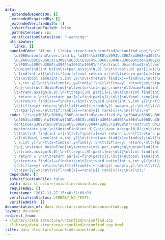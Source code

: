 ```yaml
---
data:
  _extendedDependsOn: []
  _extendedRequiredBy: []
  _extendedVerifiedWith: []
  _isVerificationFailed: false
  _pathExtension: cpp
  _verificationStatusIcon: ':warning:'
  attributes:
    links: []
  bundledCode: "#line 1 \"data structure/unionfind/unionfind.cpp\"\n/*\n\u305F\u3060\
    \u306Eunionfind\nverified by \u3044\u308D\u3093\u306A\u3068\u3053\u308D\n\u4ED8\
    \u52A0\u60C5\u5831\u3092\u6301\u3064\u3068\u304D\u306Bunite\u306Econtinue\u3092\
    \u5FD8\u308C\u306A\u3044\u3053\u3068\n*/\nstruct UnionFind{\n\tvector<int> par;\n\
    \tUnionFind(int N){\n\t\tpar.assign(N,0);\n\t\trep(i,N) par[i]=i;\n\t}\n\tint\
    \ find(int x){\n\t\tif(par[x]==x) return x;\n\t\treturn par[x]=find(par[x]);\n\
    \t}\n\tbool same(int x,int y){\n\t\treturn find(x)==find(y);\n\t}\n\tvoid unite(int\
    \ x,int y){\n\t\tx=find(x),y=find(y);\n\t\tif(x==y) return;\n\t\tpar[y]=x;\n\t\
    }\n};\nstruct UnionFind{\n\tvector<int> par,rank;\n\tUnionFind(int N){\n\t\tpar.assign(N,0);\n\
    \t\trank.assign(N,0);\n\t\trep(i,N) par[i]=i;\n\t}\n\tint find(int x){\n\t\tif(par[x]==x)\
    \ return x;\n\t\treturn par[x]=find(par[x]);\n\t}\n\tbool same(int x,int y){\n\
    \t\treturn find(x)==find(y);\n\t}\n\tvoid unite(int x,int y){\n\t\tx=find(x),y=find(y);\n\
    \t\tif(x==y) return;\n\t\tif(rank[x]<rank[y]) swap(x,y);\n\n\t\t//x becomes root\n\
    \t\tpar[y]=x;\n\t\tif(rank[x]==rank[y]) rank[x]++;\n\t}\n};\n"
  code: "/*\n\u305F\u3060\u306Eunionfind\nverified by \u3044\u308D\u3093\u306A\u3068\
    \u3053\u308D\n\u4ED8\u52A0\u60C5\u5831\u3092\u6301\u3064\u3068\u304D\u306Bunite\u306E\
    continue\u3092\u5FD8\u308C\u306A\u3044\u3053\u3068\n*/\nstruct UnionFind{\n\t\
    vector<int> par;\n\tUnionFind(int N){\n\t\tpar.assign(N,0);\n\t\trep(i,N) par[i]=i;\n\
    \t}\n\tint find(int x){\n\t\tif(par[x]==x) return x;\n\t\treturn par[x]=find(par[x]);\n\
    \t}\n\tbool same(int x,int y){\n\t\treturn find(x)==find(y);\n\t}\n\tvoid unite(int\
    \ x,int y){\n\t\tx=find(x),y=find(y);\n\t\tif(x==y) return;\n\t\tpar[y]=x;\n\t\
    }\n};\nstruct UnionFind{\n\tvector<int> par,rank;\n\tUnionFind(int N){\n\t\tpar.assign(N,0);\n\
    \t\trank.assign(N,0);\n\t\trep(i,N) par[i]=i;\n\t}\n\tint find(int x){\n\t\tif(par[x]==x)\
    \ return x;\n\t\treturn par[x]=find(par[x]);\n\t}\n\tbool same(int x,int y){\n\
    \t\treturn find(x)==find(y);\n\t}\n\tvoid unite(int x,int y){\n\t\tx=find(x),y=find(y);\n\
    \t\tif(x==y) return;\n\t\tif(rank[x]<rank[y]) swap(x,y);\n\n\t\t//x becomes root\n\
    \t\tpar[y]=x;\n\t\tif(rank[x]==rank[y]) rank[x]++;\n\t}\n};"
  dependsOn: []
  isVerificationFile: false
  path: data structure/unionfind/unionfind.cpp
  requiredBy: []
  timestamp: '2017-11-27 15:40:31+09:00'
  verificationStatus: LIBRARY_NO_TESTS
  verifiedWith: []
documentation_of: data structure/unionfind/unionfind.cpp
layout: document
redirect_from:
- /library/data structure/unionfind/unionfind.cpp
- /library/data structure/unionfind/unionfind.cpp.html
title: data structure/unionfind/unionfind.cpp
---
```

